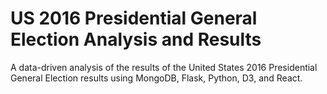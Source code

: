 # US 2016 Presidential General Election Analysis and Results

A data-driven analysis of the results of the United States 2016 Presidential General Election results using MongoDB, Flask, Python, D3, and React.